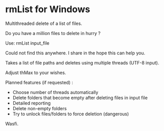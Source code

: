 # rmList for Windows
Multithreaded delete of a list of files.

Do you have a million files to delete in hurry ?

Use: rmList input_file

Could not find this anywhere. I share in the hope this can help you.

Takes a list of file paths and deletes using multiple threads (UTF-8 input).

Adjust thMax to your wishes.

Planned features (if requested) :
- Choose number of threads automatically
- Delete folders that become empty after deleting files in input file
- Detailed reporting
- Delete non-empty folders
- Try to unlock files/folders to force deletion (dangerous)


Wasfi.

